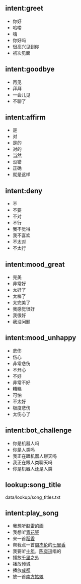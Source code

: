 ## intent:greet
- 你好
- 哈喽
- 嗨
- 你好吗
- 很高兴见到你
- 初次见面

## intent:goodbye
- 再见
- 拜拜
- 一会儿见
- 不聊了

## intent:affirm
- 是
- 对
- 是的
- 对的
- 当然
- 没错
- 正确
- 就是这样

## intent:deny
- 不
- 不要
- 不对
- 不行
- 我不觉得
- 我不喜欢
- 不太对
- 不太行

## intent:mood_great
- 完美
- 非常好
- 太好了
- 太棒了
- 太完美了
- 我感觉很好
- 我很好
- 我没问题

## intent:mood_unhappy
- 悲伤
- 伤心
- 非常悲伤
- 不开心
- 不好
- 非常不好
- 糟糕
- 可怕
- 不太好
- 极度悲伤
- 太伤心了

## intent:bot_challenge
- 你是机器人吗
- 你是人类吗
- 我正在跟机器人聊天吗
- 我正在跟人类聊天吗
- 你是机器人还是人类

## lookup:song_title
  data/lookup/song_titles.txt

## intent:play_song
- 我想听[赵雷](artist)的[画](song_title)
- 我想听[青花瓷](song_title)
- 来一首[稻香](song_title)
- 帮我点一首[周杰伦](artist)的[七里香](song_title)
- 我要听[十年](song_title)，[陈奕迅](artist)唱的
- 播放[千里之外](song_title)
- 播放[倾城](song_title)
- 播放[成都](song_title)
- 放一首[南方姑娘](song_title)